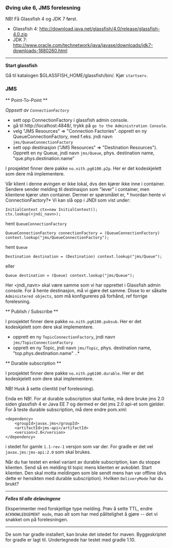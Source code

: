 ### Øving uke 6, JMS forelesning  



NB! Få Glassfish 4 og JDK 7 først.

- Glassfish 4: http://download.java.net/glassfish/4.0/release/glassfish-4.0.zip
- JDK 7: http://www.oracle.com/technetwork/java/javase/downloads/jdk7-downloads-1880260.html

---
**Start glassfish**

Gå til  katalogen $GLASSFISH_HOME/glassfish/bin/. Kjør ``startserv``.  


### JMS  

** Point-To-Point  **

*Oppsett av ``ConnectionFactory``*
* sett opp ConnectionFactory i glassfish admin console.
* gå til http://localhost:4848/, trykk på ``go to the Administration Console``.
* velg  "JMS Resources" => "Connection Factories".
    opprett en ny QueueConnectionFactory, med f.eks. jndi navn ``jms/QueueConnectionFactory``
* sett opp destinasjon ("JMS Resources" => "Destination Resources"). Opprett en ny Queue, jndi navn ``jms/Queue``, phys. destination name, "que.phys.destination.name"

I prosjektet finner dere pakke ``no.nith.pg6100.p2p``. Her er det kodeskjelett som dere må implementere.

Vår klient i denne øvingen er ikke lokal, dvs den kjører ikke inne i container. Sendere sender melding til destinasjon som "lever" i container, men klientene kjører uten container. Dermer er spørsmålet er, * hvordan hente vi ConnectionFactory?*
Vi kan slå opp i JNDI som vist under: 

    InitialContext ctx=new InitialContext();
    ctx.lookup(<jndi_navn>);

hent ``QueueConnectionFactory``

    QueueConnectionFactory connectionFactory = (QueueConnectionFactory) context.lookup("jms/QueueConnectionFactory");

hent ``Queue``

    Destination destination = (Destination) context.lookup("jms/Queue");

eller

    Queue destination = (Queue) context.lookup("jms/Queue");


Her <jndi_navn> skal være samme som vi har opprettet i Glassfish admin console. For å hente destinasjon, må vi gjøre det samme. Disse to er såkalte ``Administered objects``, som må konfigureres på forhånd, ref forrige forelesning.



** Publish / Subscribe **

I prosjektet finner dere pakke ``no.nith.pg6100.pubsub``. Her er det kodeskjelett som dere skal implementere.

* opprett en ny ``TopicConnectionFactory``, jndi navn ``jms/TopicConnectionFactory``
* opprett en ny Topic, jndi navn ``jms/Topic``, phys. destination name, "top.phys.destination.name"
..*  
  

            
            


** Durable subscription **

I prosjektet finner dere pakke ``no.nith.pg6100.durable``. Her er det kodeskjelett som dere skal implementere.

NB! Husk å sette clientId (ref forelesning).

Enda en NB!. For at durable subscription skal funke, må dere bruke jms 2.0 siden glassfish 4 er Java EE 7 og dermed er det jms 2.0 api-et som gjelder. For å teste durable subscription, må dere endre pom.xml:

    <dependency>
        <groupId>javax.jms</groupId>
        <artifactId>jms-api</artifactId>
        <version>2.0</version>
    </dependency>
i stedet for gamle ``1.1-rev-1`` versjon som var der. For gradle er det vel ``javax.jms:jms-api:2.0`` som skal brukes.

Når du har testet en enkel variant av durable subscription, kan du stoppe klienten. Send så en melding til topic mens klienten er avkoblet. Start klienten. Den skal motta meldingen som ble sendt mens han var offline (dvs dette er hensikten med durable subscription). Hvilken ``DeliveryMode`` har du brukt?

---
***Felles til alle deløvingene***

Eksperimenter med forskjellige type melding. Prøv å sette TTL, endre ``ACKNOWLEDGEMENT mode``, mao alt som har med pålitelighet å gjøre -- det vi snakket om på forelesningen.
 
---

De som har gradle installert, kan bruke det istedet for maven. Byggeskriptet for gradle er lagt til. Undertegnede har testet med gradle 1.10.
